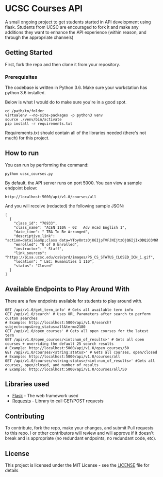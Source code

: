 # UCSC Courses API

A small ongoing project to get students started in API development using flask. Students from UCSC are encouraged to fork it and make any additions they want to enhance the API experience (within reason, and through the appropriate channels)


## Getting Started

First, fork the repo and then clone it from your repository.


### Prerequisites

The codebase is written in Python 3.6. Make sure your workstation has python 3.6 installed.

Below is what I would do to make sure you're in a good spot.

```
cd /path/to/folder
virtualenv --no-site-packages -p python3 venv
source ./venv/bin/activate
pip install -r requirements.txt
```

Requirements.txt should contain all of the libraries needed (there's not much) for this project.

## How to run

You can run by performing the command:
```
python ucsc_courses.py
```

By default, the API server runs on port 5000. You can view a sample endpoint below: 
```
http://localhost:5000/api/v1.0/courses/all

```
And you will receive (redacted) the following sample JSON:

```
[
  {
    "class_id": "70933", 
    "class_name": "ACEN 110A - 02   Adv Acad English 1", 
    "date_time": " TBA To Be Arranged", 
    "descriptive_link": "action=detail&amp;class_data=YToyOntzOjU6IjpTVFJNIjtzOjQ6IjIxODQiO3M6MTA6IjpDTEFTU19OQlIiO3M6NToiNzA5MzMiO30%3D", 
    "enrolled": "0 of 0 Enrolled", 
    "instructor": " Staff", 
    "link_sources": "https://pisa.ucsc.edu/cs9/prd/images/PS_CS_STATUS_CLOSED_ICN_1.gif", 
    "location": " LEC: Humanities 1 110", 
    "status": "Closed"
  } 
]
```



## Available Endpoints to Play Around With

There are a few endpoints available for students to play around with.

```
GET /api/v1.0/get_term_info' # Gets all available term info
GET /api/v1.0/search' # Uses URL Parameters after search to perform custom searches
# Example: http://localhost:5000/api/v1.0/search?subject=cmps&reg_status=all&term=2180
GET /api/v1.0/open_courses' # Gets all open courses for the latest term
GET /api/v1.0/open_courses/<int:num_of_results>' # Gets all open courses + overriding the default 25 search results
# Example: http://localhost:5000/api/v1.0/open_courses/50
GET /api/v1.0/courses/<string:status>' # Gets all courses, open/closed
# Example: http://localhost:5000/api/v1.0/courses/all
GET /api/v1.0/courses/<string:status>/<int:num_of_results>' #Gets all courses, open/closed, and number of results
# Example: http://localhost:5000/api/v1.0/courses/all/50
```

## Libraries used

* [Flask](http://flask.pocoo.org/) - The web framework used
* [Requests](http://docs.python-requests.org/en/master/) - Library to call GET/POST requests


## Contributing

To contribute, fork the repo, make your changes, and submit Pull requests to this repo. I or other contributors will review and will approve if it doesn't break and is appropriate (no redundant endpoints, no redundant code, etc). 

## License

This project is licensed under the MIT License - see the [LICENSE](LICENSE) file for details


